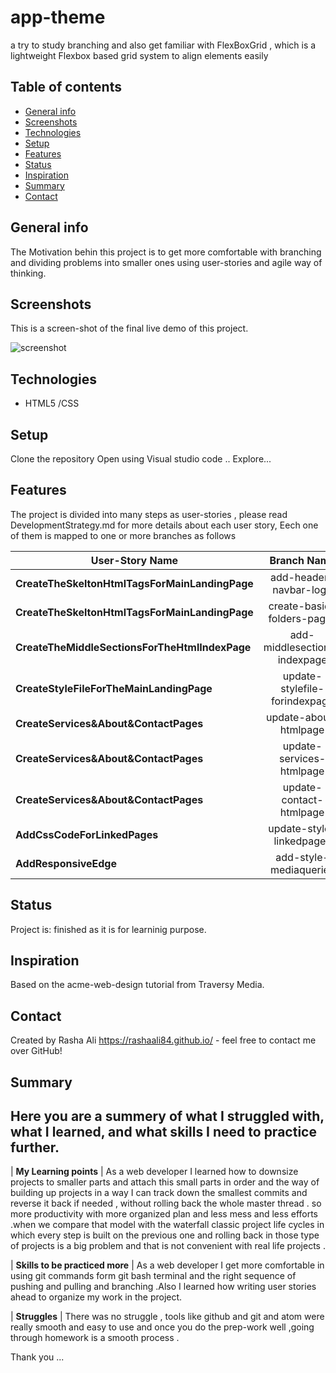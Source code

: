 # app-theme
a try to study branching and also get familiar with FlexBoxGrid ,  which is a lightweight Flexbox based grid system to align elements easily
## Table of contents
* [General info](#general-info)
* [Screenshots](#screenshots)
* [Technologies](#technologies)
* [Setup](#setup)
* [Features](#features)
* [Status](#status)
* [Inspiration](#inspiration)
* [Summary](#Summary)
* [Contact](#contact)

## General info
The Motivation behin this project is to get more comfortable with branching and dividing problems into smaller ones using user-stories and agile way of thinking.

## Screenshots
This is a screen-shot of the final live demo of this project.

![screenshot](./img/screenshot.jpg)


## Technologies
* HTML5 /CSS 

## Setup
Clone the repository 
Open using Visual studio code ..
Explore...


## Features
The project is divided into many steps as user-stories , please read DevelopmentStrategy.md for more details about each user story,
Eech one of them is mapped to one or more branches as follows

| User-Story Name        | Branch Name        
| ------------- |:-------------:| 
|  __CreateTheSkeltonHtmlTagsForMainLandingPage__  | add-header-navbar-logo 
| __CreateTheSkeltonHtmlTagsForMainLandingPage__ | create-basic-folders-pages 
| __CreateTheMiddleSectionsForTheHtmlIndexPage__ | add-middlesections-indexpage 
|  __CreateStyleFileForTheMainLandingPage__ |  update-stylefile-forindexpage 
| __CreateServices&About&ContactPages__  | update-about-htmlpage 
| __CreateServices&About&ContactPages__  | update-services-htmlpage 
| __CreateServices&About&ContactPages__ | update-contact-htmlpage  
| __AddCssCodeForLinkedPages__ | update-style-linkedpages 
| __AddResponsiveEdge__ | add-style-mediaqueries |
  

## Status
Project is: finished as it is for learninig purpose.

## Inspiration
 Based on the acme-web-design tutorial from Traversy Media.

## Contact
Created by Rasha Ali https://rashaali84.github.io/ - feel free to contact me over GitHub!

## Summary
 ## Here you are a summery of what I struggled with, what I learned, and what skills I need to practice further.

| __My Learning points__ | As a web developer I learned how to downsize projects to smaller parts and attach this small parts in order and the way of building up projects in a way I can track down the smallest commits and reverse it back if needed , without rolling back the whole master thread . so more productivity with more organized plan and less mess and less efforts .when we compare that model with the waterfall classic project life cycles in which every step is built on the previous one and rolling back in those type of projects is a big problem and that is not convenient with real life projects .

| __Skills to be practiced more__ | As a web developer I get more comfortable in using git commands form git bash terminal and the right sequence of pushing and pulling and branching .Also I learned how writing user stories ahead to organize my work in the project.

| __Struggles__ | There was no struggle , tools like github and git and atom were really smooth and easy to use and once you do the prep-work well ,going through homework is a smooth process . 

Thank you ...

